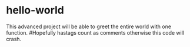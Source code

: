# hello-world
This advanced project will be able to greet the entire world with one function.
#Hopefully hastags count as comments otherwise this code will crash.
